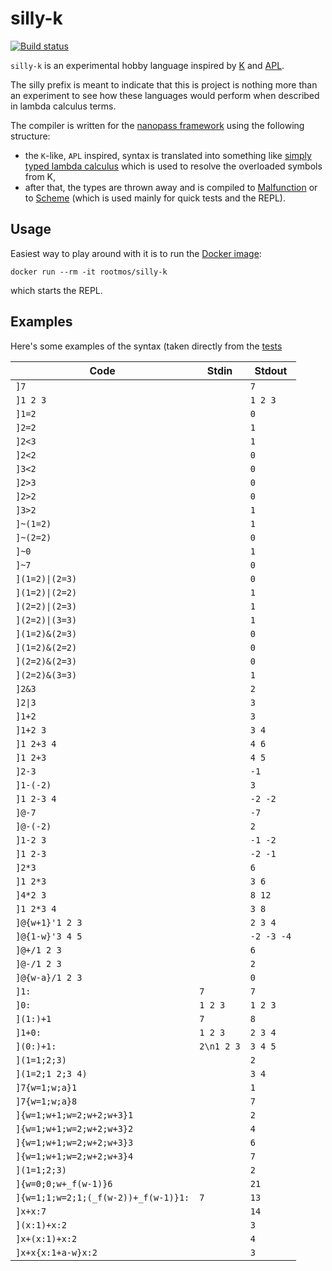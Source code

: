 # silly-k
[![Build status](https://travis-ci.org/rootmos/silly-k.svg?branch=master)](https://travis-ci.org/rootmos/silly-k)

`silly-k` is an experimental hobby language inspired by [K](http://kparc.com/)
and [APL](https://en.wikipedia.org/wiki/APL_(programming_language)).

The silly prefix is meant to indicate that this is project is nothing more than an experiment
to see how these languages would perform when described in lambda calculus terms.

The compiler is written for the [nanopass framework](https://github.com/nanopass/nanopass-framework-scheme)
using the following structure:
* the `K`-like, `APL` inspired, syntax is translated into something like
  [simply typed lambda calculus](https://en.wikipedia.org/wiki/Simply_typed_lambda_calculus)
  which is used to resolve the overloaded symbols from K,
* after that, the types are thrown away and is compiled to
  [Malfunction](https://github.com/stedolan/malfunction) or to
  [Scheme](https://en.wikipedia.org/wiki/Scheme_(programming_language)) (which is used mainly for
  quick tests and the REPL).

## Usage
Easiest way to play around with it is to run the [Docker image](https://hub.docker.com/r/rootmos/silly-k/):
```
docker run --rm -it rootmos/silly-k
```
which starts the REPL.

## Examples
Here's some examples of the syntax (taken directly from the [tests](https://github.com/rootmos/silly-k/blob/master/tests.scm)

Code | Stdin | Stdout
---- | ----- | ------
`]7` | | `7`
`]1 2 3` | | `1 2 3`
`]1=2` | | `0`
`]2=2` | | `1`
`]2<3` | | `1`
`]2<2` | | `0`
`]3<2` | | `0`
`]2>3` | | `0`
`]2>2` | | `0`
`]3>2` | | `1`
`]~(1=2)` | | `1`
`]~(2=2)` | | `0`
`]~0` | | `1`
`]~7` | | `0`
`](1=2)\|(2=3)` | | `0`
`](1=2)\|(2=2)` | | `1`
`](2=2)\|(2=3)` | | `1`
`](2=2)\|(3=3)` | | `1`
`](1=2)&(2=3)` | | `0`
`](1=2)&(2=2)` | | `0`
`](2=2)&(2=3)` | | `0`
`](2=2)&(3=3)` | | `1`
`]2&3` | | `2`
`]2\|3` | | `3`
`]1+2` | | `3`
`]1+2 3` | | `3 4`
`]1 2+3 4` | | `4 6`
`]1 2+3` | | `4 5`
`]2-3` | | `-1`
`]1-(-2)` | | `3`
`]1 2-3 4` | | `-2 -2`
`]@-7` | | `-7`
`]@-(-2)` | | `2`
`]1-2 3` | | `-1 -2`
`]1 2-3` | | `-2 -1`
`]2*3` | | `6`
`]1 2*3` | | `3 6`
`]4*2 3` | | `8 12`
`]1 2*3 4` | | `3 8`
`]@{w+1}'1 2 3` | | `2 3 4`
`]@{1-w}'3 4 5` | | `-2 -3 -4`
`]@+/1 2 3` | | `6`
`]@-/1 2 3` | | `2`
`]@{w-a}/1 2 3` | | `0`
`]1:` | `7` | `7`
`]0:` | `1 2 3` | `1 2 3`
`](1:)+1` | `7` | `8`
`]1+0:` | `1 2 3` | `2 3 4`
`](0:)+1:` | `2\n1 2 3` | `3 4 5`
`](1=1;2;3)` | | `2`
`](1=2;1 2;3 4)` | | `3 4`
`]7{w=1;w;a}1` | | `1`
`]7{w=1;w;a}8` | | `7`
`]{w=1;w+1;w=2;w+2;w+3}1` | | `2`
`]{w=1;w+1;w=2;w+2;w+3}2` | | `4`
`]{w=1;w+1;w=2;w+2;w+3}3` | | `6`
`]{w=1;w+1;w=2;w+2;w+3}4` | | `7`
`](1=1;2;3)` | | `2`
`]{w=0;0;w+_f(w-1)}6` | | `21`
`]{w=1;1;w=2;1;(_f(w-2))+_f(w-1)}1:` | `7` | `13`
`]x+x:7` | | `14`
`](x:1)+x:2` | | `3`
`]x+(x:1)+x:2` | | `4`
`]x+x{x:1+a-w}x:2` | | `3`
